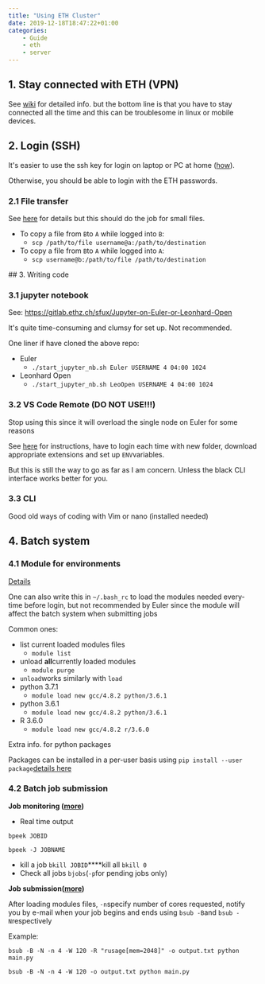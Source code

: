 ```yaml
---
title: "Using ETH Cluster"
date: 2019-12-18T18:47:22+01:00
categories:
    - Guide
    - eth
    - server
---
```


## ​1. Stay connected with ETH (VPN)

See [wiki](https://ethz.ch/services/en/it-services/catalogue/networks-connections/remote.html) for detailed info. but the bottom line is that you have to stay connected all the time and this can be troublesome in linux or mobile devices.

## ​2. Login (SSH)

It's easier to use the ssh key for login on laptop or PC at home ([how](https://scicomp.ethz.ch/wiki/Accessing_the_clusters#SSH_keys)).

Otherwise, you should be able to login with the ETH passwords.

### 2.1 File transfer

See [here](https://www.ssh.com/ssh/sftp/) for details but this should do the job for small files.

* To copy a file from `B`to `A` while logged into `B`:
    * `scp /path/to/file username@a:/path/to/destination`
* To copy a file from `B`to `A` while logged into `A`:
    * `scp username@b:/path/to/file /path/to/destination`

​## 3. Writing code

### 3.1 jupyter notebook

See: https://gitlab.ethz.ch/sfux/Jupyter-on-Euler-or-Leonhard-Open

It's quite time-consuming and clumsy for set up. Not recommended.

One liner if have cloned the above repo:

* Euler
    * `./start_jupyter_nb.sh Euler USERNAME 4 04:00 1024`
* Leonhard Open
    * `./start_jupyter_nb.sh LeoOpen USERNAME 4 04:00 1024`

### 3.2 VS Code Remote (DO NOT USE!!!)

Stop using this since it will overload the single node on Euler for some reasons

See [here](https://code.visualstudio.com/docs/remote/ssh) for instructions, have to login each time with new folder, download appropriate extensions and set up `ENV`variables.

But this is still the way to go as far as I am concern. Unless the black CLI interface works better for you.

### 3.3 CLI

Good old ways of coding with Vim or nano (installed needed)

## ​4. Batch system

### 4.1 Module for environments

[Details](https://scicomp.ethz.ch/wiki/Getting_started_with_clusters#Module_commands)

One can also write this in `~/.bash_rc` to load the modules needed every-time before login, but not recommended by Euler since the module will affect the batch system when submitting jobs

Common ones:
* list current loaded modules files
    * `module list`
* unload **all**currently loaded modules
    * `module purge`
* `unload`works similarly with `load`
* python 3.7.1
    * `module load new gcc/4.8.2 python/3.6.1 `
* python 3.6.1
    * `module load new gcc/4.8.2 python/3.6.1 `
* R 3.6.0
    * `module load new gcc/4.8.2 r/3.6.0 `

Extra info. for python packages

Packages can be installed in a per-user basis using `pip install --user package`[details here](https://scicomp.ethz.ch/wiki/Python#Installing_a_Python_package.2C_using_PIP)

### 4.2 Batch job submission

**Job monitoring ([more](https://scicomp.ethz.ch/wiki/FAQ%23Monitoring_jobs))**

* Real time output

```shell
bpeek JOBID
```

```shell
bpeek -J JOBNAME
```

* kill a job `bkill JOBID`****kill all `bkill 0`
* Check all jobs `bjobs`(`-p`for pending jobs only)

**Job submission([more](https://scicomp.ethz.ch/wiki/FAQ#Submitting_jobs))**

After loading modules files, `-n`specify number of cores
requested, notify you by e-mail when your job begins and ends using
`bsub -B`and `bsub -N`respectively

Example:

```shell
bsub -B -N -n 4 -W 120 -R "rusage[mem=2048]" -o output.txt python main.py
```

```shell
bsub -B -N -n 4 -W 120 -o output.txt python main.py
```

